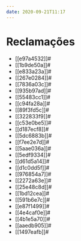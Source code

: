```yaml
---
date: 2020-09-21T11:17
---
```


# Reclamações

- [[e97a4532]]#
- [[1b9de50a]]#
- [[e833a23a]]#
- [[267e0284]]#
- [[7836a03c]]#
- [[935b97ad]]#
- [[55483cc1]]#
- [[c94fa28a]]#
- [[89f3fd5c]]#
- [[322833f9]]#
- [[c53e0be5]]#
- [[d187ecf8]]#
- [[5dc6883b]]#
- [[f7ee2e7d]]#
- [[5aae036a]]#
- [[5edf9334]]#
- [[d61d5a14]]#
- [[d1c0dd5f]]#
- [[976854a7]]#
- [[2272a63e]]#
- [[25e48c8d]]#
- [[1bd12cea]]#
- [[591b6e7c]]#
- [[e87f1499]]#
- [[4e4caf0e]]#
- [[4b1e5a70]]#
- [[aaedb905]]#
- [[1497eafb]]#
